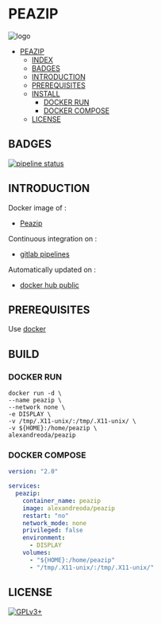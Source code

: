# PEAZIP

![logo](https://assets.gitlab-static.net/uploads/-/system/project/avatar/12904465/peazip-logo.jpg)

- [PEAZIP](#peazip)
  - [INDEX](#index)
  - [BADGES](#badges)
  - [INTRODUCTION](#introduction)
  - [PREREQUISITES](#prerequisites)
  - [INSTALL](#install)
    - [DOCKER RUN](#docker-run)
    - [DOCKER COMPOSE](#docker-compose)
  - [LICENSE](#license)

## BADGES

[![pipeline status](https://gitlab.com/oda-alexandre/peazip/badges/master/pipeline.svg)](https://gitlab.com/oda-alexandre/peazip/commits/master)

## INTRODUCTION

Docker image of :

- [Peazip](http://www.peazip.org/)

Continuous integration on :

- [gitlab pipelines](https://gitlab.com/oda-alexandre/peazip/pipelines)

Automatically updated on :

- [docker hub public](https://hub.docker.com/r/alexandreoda/peazip)

## PREREQUISITES

Use [docker](https://www.docker.com)

## BUILD

### DOCKER RUN

```\
docker run -d \
--name peazip \
--network none \
-e DISPLAY \
-v /tmp/.X11-unix/:/tmp/.X11-unix/ \
-v ${HOME}:/home/peazip \
alexandreoda/peazip
```

### DOCKER COMPOSE

```yml
version: "2.0"

services:
  peazip:
    container_name: peazip
    image: alexandreoda/peazip
    restart: "no"
    network_mode: none
    privileged: false
    environment:
      - DISPLAY
    volumes:
      - "${HOME}:/home/peazip"
      - "/tmp/.X11-unix/:/tmp/.X11-unix/"
```

## LICENSE

[![GPLv3+](http://gplv3.fsf.org/gplv3-127x51.png)](https://gitlab.com/oda-alexandre/peazip/blob/master/LICENSE)
